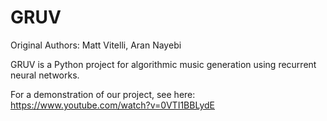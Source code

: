 # GRUV

Original Authors: Matt Vitelli, Aran Nayebi

GRUV is a Python project for algorithmic music generation using recurrent neural networks.

For a demonstration of our project, see here: https://www.youtube.com/watch?v=0VTI1BBLydE
